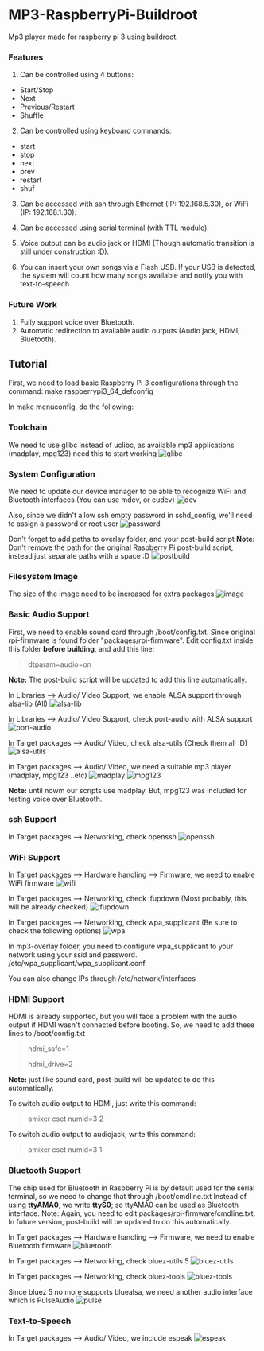 # MP3-RaspberryPi-Buildroot
Mp3 player made for raspberry pi 3 using buildroot.

### Features

1. Can be controlled using 4 buttons:
- Start/Stop
- Next
- Previous/Restart
- Shuffle

2. Can be controlled using keyboard commands:
- start
- stop
- next
- prev
- restart
- shuf

3. Can be accessed with ssh through Ethernet (IP: 192.168.5.30), or WiFi (IP: 192.168.1.30).

4. Can be accessed using serial terminal (with TTL module).

5. Voice output can be audio jack or HDMI (Though automatic transition is still under construction :D).

6. You can insert your own songs via a Flash USB.
If your USB is detected, the system will count how many songs available and notify you with text-to-speech.

### Future Work

1. Fully support voice over Bluetooth.
2. Automatic redirection to available audio outputs (Audio jack, HDMI, Bluetooth).

## Tutorial

First, we need to load basic Raspberry Pi 3 configurations through the command:
make raspberrypi3_64_defconfig

In make menuconfig, do the following:

### Toolchain
We need to use glibc instead of uclibc, as available mp3 applications (madplay, mpg123) need this to start working
![glibc](../assets/Menuconfig/Toolchain/glibc.png?raw=true)

### System Configuration
We need to update our device manager to be able to recognize WiFi and Bluetooth interfaces (You can use mdev, or eudev)
![dev](../assets/Menuconfig/System_Configuration/dev-management.png?raw=true)

Also, since we didn't allow ssh empty password in sshd_config, we'll need to assign a password or root user
![password](../assets/Menuconfig/System_Configuration/password.png?raw=true)

Don't forget to add paths to overlay folder, and your post-build script
**Note:** Don't remove the path for the original Raspberry Pi post-build script, instead just separate paths with a space :D
![postbuild](../assets/Menuconfig/System_Configuration/post-build.png?raw=true)

### Filesystem Image
The size of the image need to be increased for extra packages
![image](../assets/Menuconfig/filesystem.png?raw=true)

### Basic Audio Support

First, we need to enable sound card through /boot/config.txt.
Since original rpi-firmware is found folder "packages/rpi-firmware".
Edit config.txt inside this folder **before building**, and add this line:

> dtparam=audio=on

**Note:** The post-build script will be updated to add this line automatically.

In Libraries --> Audio/ Video Support, we enable ALSA support through alsa-lib (All)
![alsa-lib](../assets/Menuconfig/Libraries/alsa-lib.png?raw=true)

In Libraries --> Audio/ Video Support, check port-audio with ALSA support
![port-audio](../assets/Menuconfig/Libraries/port-alsa.png?raw=true)


In Target packages --> Audio/ Video, check alsa-utils (Check them all :D)
![alsa-utils](../assets/Menuconfig/Target_Audio/alsa-utils.png?raw=true)

In Target packages --> Audio/ Video, we need a suitable mp3 player (madplay, mpg123 ..etc)
![madplay](../assets/Menuconfig/Target_Audio/madplay.png?raw=true)
![mpg123](../assets/Menuconfig/Target_Audio/mpg123.png?raw=true)

**Note:** until nowm our scripts use madplay. But, mpg123 was included for testing voice over Bluetooth.

### ssh Support

In Target packages --> Networking, check openssh
![openssh](../assets/Menuconfig/Target_Network/openssh.png?raw=true)

### WiFi Support
In Target packages --> Hardware handling --> Firmware, we need to enable WiFi firmware
![wifi](../assets/Menuconfig/Hardware_Firmware/wifi.png?raw=true)

In Target packages --> Networking, check ifupdown (Most probably, this will be already checked)
![ifupdown](../assets/Menuconfig/Target_Network/ifupdown.png?raw=true)

In Target packages --> Networking, check wpa_supplicant (Be sure to check the following options)
![wpa](../assets/Menuconfig/Target_Network/wpa.png?raw=true)

In mp3-overlay folder, you need to configure wpa_supplicant to your network using your ssid and password.
/etc/wpa_supplicant/wpa_supplicant.conf

You can also change IPs through
/etc/network/interfaces

### HDMI Support

HDMI is already supported, but you will face a problem with the audio output if HDMI wasn't connected before booting.
So, we need to add these lines to /boot/config.txt

> hdmi_safe=1

> hdmi_drive=2

**Note:** just like sound card, post-build will be updated to do this automatically.

To switch audio output to HDMI, just write this command:

> amixer cset numid=3 2

To switch audio output to audiojack, write this command:

> amixer cset numid=3 1

### Bluetooth Support

The chip used for Bluetooth in Raspberry Pi is by default used for the serial terminal, so we need to change that through /boot/cmdline.txt
Instead of using **ttyAMA0**, we write **ttyS0**; so ttyAMA0 can be used as Bluetooth interface.
Note: Again, you need to edit packages/rpi-firmware/cmdline.txt. In future version, post-build will be updated to do this automatically.

In Target packages --> Hardware handling --> Firmware, we need to enable Bluetooth firmware
![bluetooth](../assets/Menuconfig/Hardware_Firmware/bluetooth.png?raw=true)

In Target packages --> Networking, check bluez-utils 5
![bluez-utils](../assets/Menuconfig/Target_Network/bluez-utils.png?raw=true)

In Target packages --> Networking, check bluez-tools
![bluez-tools](../assets/Menuconfig/Target_Network/bluez-tools.png?raw=true)

Since bluez 5 no more supports bluealsa, we need another audio interface which is PulseAudio
![pulse](../assets/Menuconfig/Target_Audio/pulseaudio.png?raw=true)

### Text-to-Speech

In Target packages --> Audio/ Video, we include espeak
![espeak](../assets/Menuconfig/Target_Audio/espeak.png?raw=true)